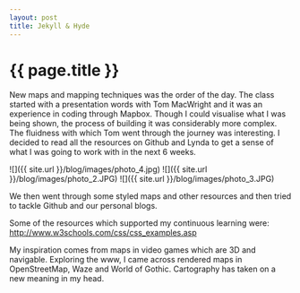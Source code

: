 ```yaml
---
layout: post
title: Jekyll & Hyde
---
```


{{ page.title }}
================

<p class="meta">

New maps and mapping techniques was the order of the day. The class started with a presentation words with Tom MacWright and it was an experience in coding through Mapbox. Though I could visualise what I was being shown, the process of building it was considerably more complex. The fluidness with which Tom went through the journey was interesting. I decided to  read all the resources on Github and Lynda to get a sense of what I was going to work with in the next 6 weeks. 

![]({{ site.url }}/blog/images/photo_4.jpg)
![]({{ site.url }}/blog/images/photo_2.JPG)
![]({{ site.url }}/blog/images/photo_3.JPG)

We then went through some styled maps and other resources and then tried to tackle Github and our personal blogs. 

Some of the resources which supported my continuous learning were:
http://www.w3schools.com/css/css_examples.asp

My inspiration comes from maps in video games which are 3D and navigable. Exploring the www, I came across rendered maps in OpenStreetMap, Waze and World of Gothic. Cartography has taken on a new meaning in my head. 
